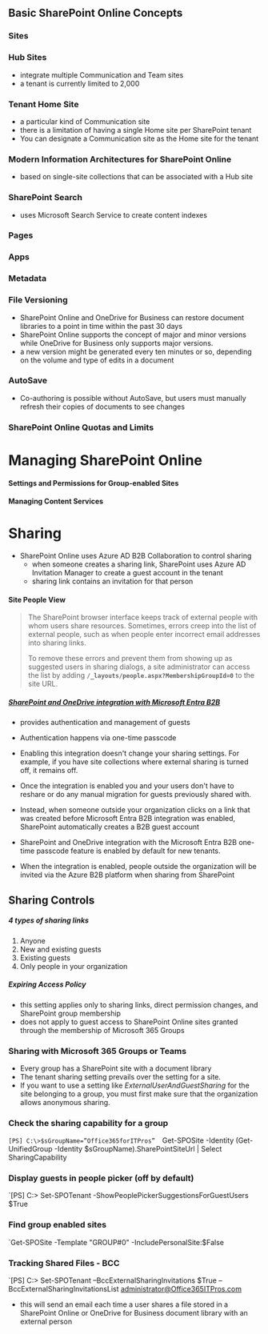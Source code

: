 ## Basic SharePoint Online Concepts

### Sites

### Hub Sites
* integrate multiple Communication and Team sites
* a tenant is currently limited to 2,000

### Tenant Home Site
* a particular kind of Communication site
* there is a limitation of having a single Home site per SharePoint tenant
* You can designate a Communication site as the Home site for the tenant

### Modern Information Architectures for SharePoint Online
* based on single-site collections that can be associated with a Hub site


### SharePoint Search
* uses Microsoft Search Service to create content indexes


### Pages


### Apps


### Metadata


### File Versioning
* SharePoint Online and OneDrive for Business can restore document libraries to a point in time within the past 30 days
* SharePoint Online supports the concept of major and minor versions while OneDrive for Business only supports major versions.
* a new version might be generated every ten minutes or so, depending on the volume and type of edits in a document

### AutoSave
* Co-authoring is possible without AutoSave, but users must manually refresh their copies of documents to see changes


### SharePoint Online Quotas and Limits


# Managing SharePoint Online


#### Settings and Permissions for Group-enabled Sites


#### Managing Content Services



# Sharing

* SharePoint Online uses Azure AD B2B Collaboration to control sharing
	* when someone creates a sharing link, SharePoint uses Azure AD Invitation Manager to create a guest account in the tenant
	* sharing link contains an invitation for that person

#### Site People View
>The SharePoint browser interface keeps track of external people with whom users share resources. Sometimes, errors creep into the list of external people, such as when people enter incorrect email addresses into sharing links. 
>
>To remove these errors and prevent them from showing up as suggested users in sharing dialogs, a site administrator can access the list by adding **`/_layouts/people.aspx?MembershipGroupId=0`** to the site URL. 


##### [SharePoint and OneDrive integration with Microsoft Entra B2B](https://learn.microsoft.com/en-us/sharepoint/sharepoint-azureb2b-integration)
* provides authentication and management of guests
* Authentication happens via one-time passcode
* Enabling this integration doesn't change your sharing settings. For example, if you have site collections where external sharing is turned off, it remains off.

* Once the integration is enabled you and your users don't have to reshare or do any manual migration for guests previously shared with.
* Instead, when someone outside your organization clicks on a link that was created before Microsoft Entra B2B integration was enabled, SharePoint automatically creates a B2B guest account

* SharePoint and OneDrive integration with the Microsoft Entra B2B one-time passcode feature is enabled by default for new tenants.

* When the integration is enabled, people outside the organization will be invited via the Azure B2B platform when sharing from SharePoint

## Sharing Controls

##### 4 types of sharing links
1. Anyone
2. New and existing guests
3. Existing guests
4. Only people in your organization

##### Expiring Access Policy
* this setting applies only to sharing links, direct permission changes, and SharePoint group membership
* does not apply to guest access to SharePoint Online sites granted through the membership of Microsoft 365 Groups


### Sharing with Microsoft 365 Groups or Teams

* Every group has a SharePoint site with a document library
* The tenant sharing setting prevails over the setting for a site. 
* If you want to use a setting like *ExternalUserAndGuestSharing* for the site belonging to a group, you must first make sure that the organization allows anonymous sharing.

### Check the sharing capability for a group

`[PS] C:\>$sGroupName=”Office365forITPros” 
`Get-SPOSite -Identity (Get-UnifiedGroup -Identity $sGroupName).SharePointSiteUrl | Select SharingCapability


### Display guests in people picker (off by default)
`[PS] C:\> Set-SPOTenant -ShowPeoplePickerSuggestionsForGuestUsers $True


### Find group enabled sites
`Get-SPOSite -Template "GROUP#0" -IncludePersonalSite:$False


### Tracking Shared Files - BCC

`[PS] C:\> Set-SPOTenant –BccExternalSharingInvitations $True –BccExternalSharingInvitationsList administrator@Office365ITPros.com

* this will send an email each time a user shares a file stored in a SharePoint Online or OneDrive for Business document library with an external person

